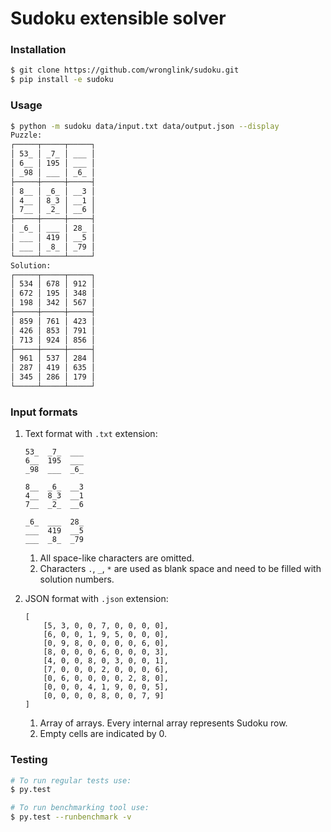 # Sudoku extensible solver

### Installation

```bash
$ git clone https://github.com/wronglink/sudoku.git
$ pip install -e sudoku
```

### Usage

```bash
$ python -m sudoku data/input.txt data/output.json --display
Puzzle:
┌─────┬─────┬─────┐
│ 53_ │ _7_ │ ___ │
│ 6__ │ 195 │ ___ │
│ _98 │ ___ │ _6_ │
├─────┼─────┼─────┤
│ 8__ │ _6_ │ __3 │
│ 4__ │ 8_3 │ __1 │
│ 7__ │ _2_ │ __6 │
├─────┼─────┼─────┤
│ _6_ │ ___ │ 28_ │
│ ___ │ 419 │ __5 │
│ ___ │ _8_ │ _79 │
└─────┴─────┴─────┘
Solution:
┌─────┬─────┬─────┐
│ 534 │ 678 │ 912 │
│ 672 │ 195 │ 348 │
│ 198 │ 342 │ 567 │
├─────┼─────┼─────┤
│ 859 │ 761 │ 423 │
│ 426 │ 853 │ 791 │
│ 713 │ 924 │ 856 │
├─────┼─────┼─────┤
│ 961 │ 537 │ 284 │
│ 287 │ 419 │ 635 │
│ 345 │ 286 │ 179 │
└─────┴─────┴─────┘
```

### Input formats

1. Text format with `.txt` extension:

    ```
    53_  _7_  ___
    6__  195  ___
    _98  ___  _6_

    8__  _6_  __3
    4__  8_3  __1
    7__  _2_  __6

    _6_  ___  28_
    ___  419  __5
    ___  _8_  _79
    ```

    1. All space-like characters are omitted.
    2. Characters `.`, `_`, `*` are used as blank space and need to be filled with solution numbers.

2. JSON format with `.json` extension:

    ```
    [
        [5, 3, 0, 0, 7, 0, 0, 0, 0],
        [6, 0, 0, 1, 9, 5, 0, 0, 0],
        [0, 9, 8, 0, 0, 0, 0, 6, 0],
        [8, 0, 0, 0, 6, 0, 0, 0, 3],
        [4, 0, 0, 8, 0, 3, 0, 0, 1],
        [7, 0, 0, 0, 2, 0, 0, 0, 6],
        [0, 6, 0, 0, 0, 0, 2, 8, 0],
        [0, 0, 0, 4, 1, 9, 0, 0, 5],
        [0, 0, 0, 0, 8, 0, 0, 7, 9]
    ]
    ```

    1. Array of arrays. Every internal array represents Sudoku row.
    2. Empty cells are indicated by 0.


### Testing

```bash
# To run regular tests use:
$ py.test

# To run benchmarking tool use:
$ py.test --runbenchmark -v
```
